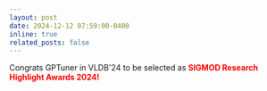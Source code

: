 ```yaml
---
layout: post
date: 2024-12-12 07:59:00-0400
inline: true
related_posts: false
---
```


Congrats GPTuner in VLDB'24 to be selected as <b style="color: red;">SIGMOD Research Highlight Awards 2024!</b>
